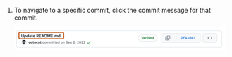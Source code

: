 1. To navigate to a specific commit, click the commit message for that commit.

   ![Screenshot of a commit in the commit list for a repository. "Update README.md" is highlighted with an orange outline.](/assets/images/help/commits/commit-message-link.png)

